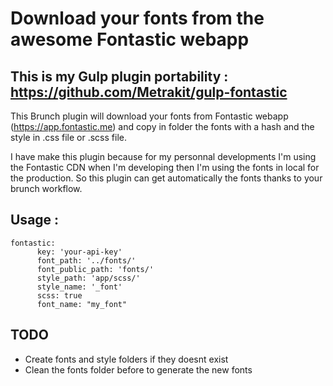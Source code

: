 # Download your fonts from the awesome Fontastic webapp

## This is my Gulp plugin portability : https://github.com/Metrakit/gulp-fontastic

This Brunch plugin will download your fonts from Fontastic webapp (https://app.fontastic.me) and copy in folder the fonts with a hash and the style in .css file or .scss file.

I have make this plugin because for my personnal developments I'm using the Fontastic CDN when I'm developing then I'm using the fonts in local for the production. So this plugin can get automatically the fonts thanks to your brunch workflow.

## Usage :

```
fontastic:
      key: 'your-api-key'
      font_path: '../fonts/'
      font_public_path: 'fonts/'
      style_path: 'app/scss/'
      style_name: '_font'
      scss: true
      font_name: "my_font"
```

## TODO

- Create fonts and style folders if they doesnt exist
- Clean the fonts folder before to generate the new fonts
